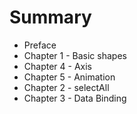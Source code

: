 # Summary

* Preface
* Chapter 1 - Basic shapes
* Chapter 4 - Axis
* Chapter 5 - Animation
* Chapter 2 - selectAll
* Chapter 3 - Data Binding


